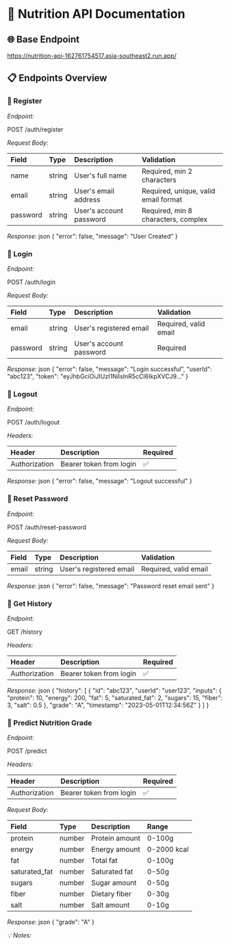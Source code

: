 # 🥗 Nutrition API Documentation

## 🌐 Base Endpoint

https://nutrition-api-162761754517.asia-southeast2.run.app/

## 📋 Endpoints Overview

### 🔐 Register

_Endpoint:_

POST /auth/register

_Request Body:_

| Field    | Type   | Description             | Validation                           |
| :------- | :----- | :---------------------- | :----------------------------------- |
| name     | string | User's full name        | Required, min 2 characters           |
| email    | string | User's email address    | Required, unique, valid email format |
| password | string | User's account password | Required, min 8 characters, complex  |

_Response:_
json
{
"error": false,
"message": "User Created"
}

### 🔑 Login

_Endpoint:_

POST /auth/login

_Request Body:_

| Field    | Type   | Description             | Validation            |
| :------- | :----- | :---------------------- | :-------------------- |
| email    | string | User's registered email | Required, valid email |
| password | string | User's account password | Required              |

_Response:_
json
{
"error": false,
"message": "Login successful",
"userId": "abc123",
"token": "eyJhbGciOiJIUzI1NiIsInR5cCI6IkpXVCJ9..."
}

### 🚪 Logout

_Endpoint:_

POST /auth/logout

_Headers:_

| Header        | Description             | Required |
| :------------ | :---------------------- | :------- |
| Authorization | Bearer token from login | ✅       |

_Response:_
json
{
"error": false,
"message": "Logout successful"
}

### 🔐 Reset Password

_Endpoint:_

POST /auth/reset-password

_Request Body:_

| Field | Type   | Description             | Validation            |
| :---- | :----- | :---------------------- | :-------------------- |
| email | string | User's registered email | Required, valid email |

_Response:_
json
{
"error": false,
"message": "Password reset email sent"
}

### 📜 Get History

_Endpoint:_

GET /history

_Headers:_

| Header        | Description             | Required |
| :------------ | :---------------------- | :------- |
| Authorization | Bearer token from login | ✅       |

_Response:_
json
{
"history": [
{
"id": "abc123",
"userId": "user123",
"inputs": {
"protein": 10,
"energy": 200,
"fat": 5,
"saturated_fat": 2,
"sugars": 15,
"fiber": 3,
"salt": 0.5
},
"grade": "A",
"timestamp": "2023-05-01T12:34:56Z"
}
]
}

### 🧬 Predict Nutrition Grade

_Endpoint:_

POST /predict

_Headers:_

| Header        | Description             | Required |
| :------------ | :---------------------- | :------- |
| Authorization | Bearer token from login | ✅       |

_Request Body:_

| Field         | Type   | Description    | Range       |
| :------------ | :----- | :------------- | :---------- |
| protein       | number | Protein amount | 0-100g      |
| energy        | number | Energy amount  | 0-2000 kcal |
| fat           | number | Total fat      | 0-100g      |
| saturated_fat | number | Saturated fat  | 0-50g       |
| sugars        | number | Sugar amount   | 0-50g       |
| fiber         | number | Dietary fiber  | 0-30g       |
| salt          | number | Salt amount    | 0-10g       |

_Response:_
json
{
"grade": "A"
}

_💡 Notes:_
